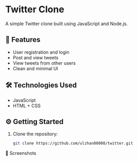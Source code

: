 # Twitter Clone

A simple Twitter clone built using JavaScript and Node.js.

## 🚀 Features

- User registration and login
- Post and view tweets
- View tweets from other users
- Clean and minimal UI

## 🛠️ Technologies Used

- JavaScript
- HTML + CSS

## ⚙️ Getting Started

1. Clone the repository:

   ```bash
   git clone https://github.com/ulzhan00000/twitter.git

   
📸 Screenshots
